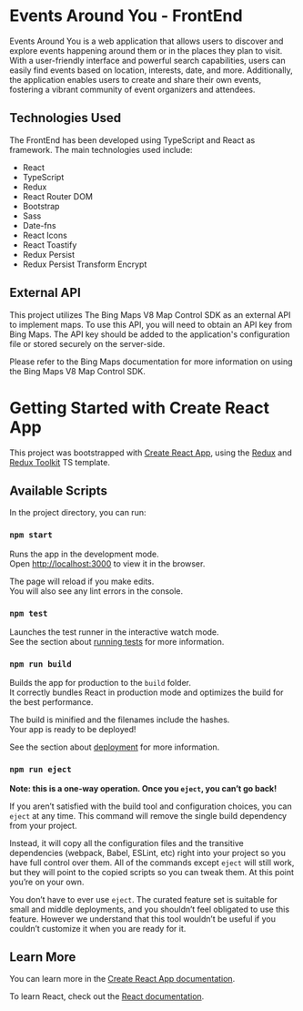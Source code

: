 # Events Around You - FrontEnd

Events Around You is a web application that allows users to discover and explore events happening around them or in the places they plan to visit. With a user-friendly interface and powerful search capabilities, users can easily find events based on location, interests, date, and more. Additionally, the application enables users to create and share their own events, fostering a vibrant community of event organizers and attendees.

## Technologies Used

The FrontEnd has been developed using TypeScript and React as framework. The main technologies used include:

- React
- TypeScript
- Redux
- React Router DOM
- Bootstrap
- Sass
- Date-fns
- React Icons
- React Toastify
- Redux Persist
- Redux Persist Transform Encrypt

## External API
This project utilizes The Bing Maps V8 Map Control SDK as an external API to implement maps. To use this API, you will need to obtain an API key from Bing Maps. The API key should be added to the application's configuration file or stored securely on the server-side.

Please refer to the Bing Maps documentation for more information on using the Bing Maps V8 Map Control SDK.

# Getting Started with Create React App

This project was bootstrapped with [Create React App](https://github.com/facebook/create-react-app), using the [Redux](https://redux.js.org/) and [Redux Toolkit](https://redux-toolkit.js.org/) TS template.

## Available Scripts

In the project directory, you can run:

### `npm start`

Runs the app in the development mode.\
Open [http://localhost:3000](http://localhost:3000) to view it in the browser.

The page will reload if you make edits.\
You will also see any lint errors in the console.

### `npm test`

Launches the test runner in the interactive watch mode.\
See the section about [running tests](https://facebook.github.io/create-react-app/docs/running-tests) for more information.

### `npm run build`

Builds the app for production to the `build` folder.\
It correctly bundles React in production mode and optimizes the build for the best performance.

The build is minified and the filenames include the hashes.\
Your app is ready to be deployed!

See the section about [deployment](https://facebook.github.io/create-react-app/docs/deployment) for more information.

### `npm run eject`

**Note: this is a one-way operation. Once you `eject`, you can’t go back!**

If you aren’t satisfied with the build tool and configuration choices, you can `eject` at any time. This command will remove the single build dependency from your project.

Instead, it will copy all the configuration files and the transitive dependencies (webpack, Babel, ESLint, etc) right into your project so you have full control over them. All of the commands except `eject` will still work, but they will point to the copied scripts so you can tweak them. At this point you’re on your own.

You don’t have to ever use `eject`. The curated feature set is suitable for small and middle deployments, and you shouldn’t feel obligated to use this feature. However we understand that this tool wouldn’t be useful if you couldn’t customize it when you are ready for it.

## Learn More

You can learn more in the [Create React App documentation](https://facebook.github.io/create-react-app/docs/getting-started).

To learn React, check out the [React documentation](https://reactjs.org/).
